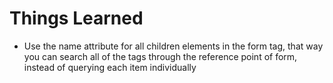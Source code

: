 # Things Learned

* Use the name attribute for all children elements in the form tag, that way you can search all of the tags through the reference point of form, instead of querying each item individually


